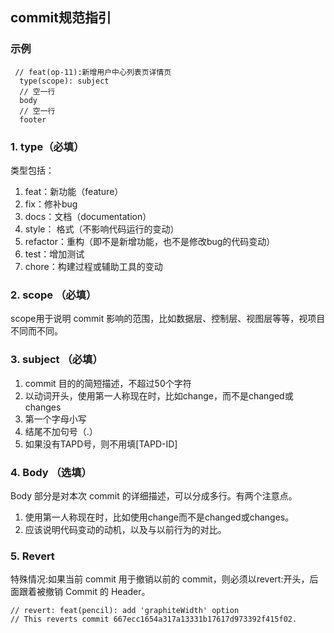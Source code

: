 ##  commit规范指引

### 示例

```
 // feat(op-11):新增用户中心列表页详情页
  type(scope): subject 
  // 空一行
  body
  // 空一行
  footer

```



###  1. type（必填）

类型包括： 
1. feat：新功能（feature）
2. fix：修补bug
3. docs：文档（documentation）
4. style： 格式（不影响代码运行的变动）
5. refactor：重构（即不是新增功能，也不是修改bug的代码变动）
6. test：增加测试
7. chore：构建过程或辅助工具的变动

### 2. scope （必填）

scope用于说明 commit 影响的范围，比如数据层、控制层、视图层等等，视项目不同而不同。

### 3. subject （必填）

1. commit 目的的简短描述，不超过50个字符
1. 以动词开头，使用第一人称现在时，比如change，而不是changed或changes
2. 第一个字母小写
3. 结尾不加句号（.）
4. 如果没有TAPD号，则不用填[TAPD-ID]

### 4. Body （选填）

Body 部分是对本次 commit 的详细描述，可以分成多行。有两个注意点。
1. 使用第一人称现在时，比如使用change而不是changed或changes。 
2. 应该说明代码变动的动机，以及与以前行为的对比。

### 5. Revert

特殊情况:如果当前 commit 用于撤销以前的 commit，则必须以revert:开头，后面跟着被撤销 Commit 的 Header。
```
// revert: feat(pencil): add 'graphiteWidth' option
// This reverts commit 667ecc1654a317a13331b17617d973392f415f02.

```